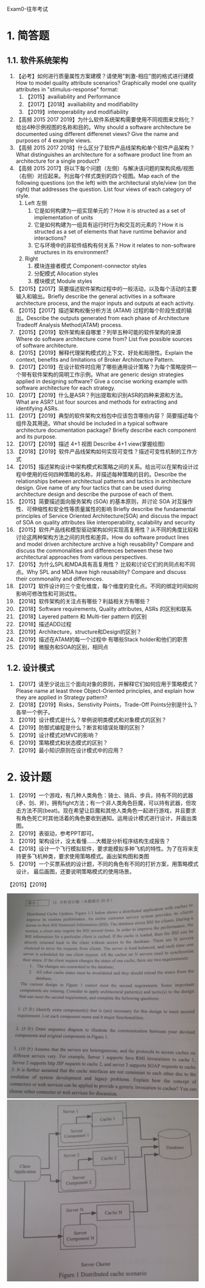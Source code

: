 Exam0-往年考试

# 1. 简答题

## 1.1. 软件系统架构
1. 【必考】如何进行质量属性方案建模？请使用"刺激-相应"图的格式进行建模 How to model quality attribute scenarios? Graphically model one quality attributes in "stimulus-response" format:
   1. 【2015】availiability and Performance
   2. 【2017】【2018】availiability and modifiability
   3. 【2019】interoperability and modifiability
2. 【高频 2015 2017 2019】为什么软件系统架构需要使用不同视图来文档化？给出4种示例视图的名称和目的。Why should a software architecture be documented using different differenet views? Give the name and purposes of 4 example views.
3. 【高频 2015 2017 2018】什么区分了软件产品线架构和单个软件产品架构？What distinguishes an architecture for a software product line from an architecture for a single product?
4. 【高频 2015 2017】将以下每个问题（左侧）与解决该问题的架构风格/视图（右侧）对应起来。列出每个样式类别的四个视图。Map each of the following questions (on the left) with the architectural style/view (on the right) that addresses the question. List four views of each category of style.
    1. Left 左侧
       1. 它是如何构建为一组实现单元的？How it is structed as a set of implementation of units
       2. 它是如何构建为一组具有运行时行为和交互的元素的？How it is structed as a set of elements that have runtime behavior and interactions?
       3. 它与环境中的非软件结构有何关系？How it relates to non-software structures in its environment?
    2. Right
       1. 模块连接者模式 Component-connector styles
       2. 分配模式 Allocation styles
       3. 模块模式 Module styles
5. 【2015】【2017】简要描述软件架构过程中的一般活动，以及每个活动的主要输入和输出。Briefly describe the general activities in a software architecture process, and the major inputs and outputs at each activity.
6. 【2015】【2017】描述架构权衡分析方法 (ATAM) 过程的每个阶段生成的输出。Describe the outputs generated from each phase of Architecture Tradeoff Analysis Method(ATAM) process.
7. 【2015】【2019】软件架构来自哪里？列举五种可能的软件架构的来源 Where do software architecture come from? List five possible sources of software architecture.
8. 【2015】【2019】解释代理架构模式的上下文、好处和局限性。Explain the context, benefits and limitations of Broker Architecture Pattern.
9. 【2017】【2019】在设计软件时应用了哪些通用设计策略？为每个策略提供一个带有软件架构的简明工作示例。What are generic design strategies applied in designing software? Give a concise working example with software architecture for each strategy. 
10. 【2017】【2019】什么是ASR？列出提取和识别ASR的四种来源和方法。What are ASR? List four sources and methods for extracting and identifying ASRs.
11. 【2017】【2019】典型的软件架构文档包中应该包含哪些内容？ 简要描述每个组件及其用途。What should be included in a typical software architecture documentation package? Briefly describe each component and its purpose. 
12. 【2017】【2019】描述 4+1 视图 Describe 4+1 view(掌握绘图)
13. 【2018】【2019】软件产品线架构如何实现可变性？描述可变性机制的工作方式
14. 【2015】描述架构设计中架构模式和策略之间的关系。给出可以在架构设计过程中使用的任何四种策略的名称，并描述每种策略的目的。Describe the relationships between architectual patterns and tactics in architecture design. Give name of any four tactics that can be used during architecture design and describe the purpose of each of them.
15. 【2015】简要描述面向服务架构 (SOA) 的基本原则，并讨论 SOA 对互操作性、可伸缩性和安全性等质量属性的影响 Briefly describe the fundamental principles of Service Oriented Architecture(SOA) and discuss the impact of SOA on quality attributes like interoperability, scalability and security
16. 【2015】软件产品线和模型驱动架构如何实现高复用性？从不同的角度比较和讨论这两种架构方法之间的共性和差异。How do software product lines and model driven architecture archive a high reusability? Compare and discuss the commonalities and differences between these two architectural approaches from various perspectives.
17. 【2015】为什么SPL和MDA具有高复用性？ 比较和讨论它们的共同点和不同点。Why SPL and MDA have high reusability? Compare and discuss their commonality and differences.
18. 【2017】软件设计的三个变化维度，每个维度的变化点。不同的绑定时间如何影响可修改性和可测试性。 
19. 【2018】软件架构的关注点有哪些？利益相关方有哪些？
20. 【2018】Software requirements, Quality attributes, ASRs 的区别和联系
21. 【2018】Layered pattern 和 Multi-tier pattern 的区别
22. 【2018】描述ADD过程
23. 【2019】Architecture，structure和Design的区别？
24. 【2019】描述在ATAM的每一个过程中 有哪些Stack holder和他们的职责
25. 【2019】微服务和SOA的区别，相同点

## 1.2. 设计模式
1. 【2017】请至少说出三个面向对象的原则，并解释它们如何应用于策略模式？ Please name at least three Object-Oriented principles, and explain how they are applied in Strategy pattern? 
2. 【2018】【2019】Risks，Senstivity Points，Trade-Off Points分别是什么？各举一个例子。
3. 【2019】设计模式是什么？举例说明类模式和对象模式的区别？
4. 【2019】防御式编程是什么？断言和错误处理的区别？
5. 【2019】设计模式对MVC的影响？
6. 【2019】策略模式和状态模式的区别？
7. 【2019】最小知识原则在设计模式中的应用？

# 2. 设计题
1. 【2019】一个游戏，有几种人类角色：骑士、骑兵、步兵，持有不同的武器(矛、剑、斧)，拥有fight方法；有一个非人类角色巨魔，可以持有武器，但攻击方法不同(beat)。现在希望让巨魔和其他人类角色一起进行游戏，并且要求有角色死亡时其他活着的角色要收到通知。运用设计模式进行设计，并画出类图。
2. 【2019】表驱动，参考PPT即可。
3. 【2019】架构设计，没太看懂……大概是分析程序结构生成报告？
4. 【2018】设计一个飞行模拟软件，要求能模拟多种飞机的特性。为了在将来支持更多飞机种类，要求使用策略模式。画出架构图和类图
5. 【2019】一个买票系统的设计题，不同的角色有不同的打折方案，用策略模式设计， 最后画图，还要说明策略模式的使用场景。


【2015】【2019】

![](img/exam0/2.png)
![](img/exam0/1.png)